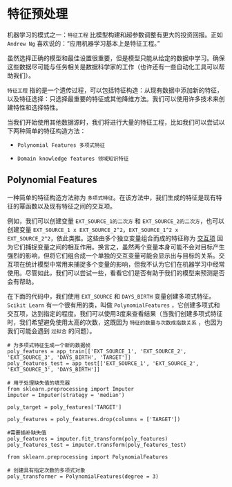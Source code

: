 # 特征预处理

机器学习的模式之一：`特征工程` 比模型构建和超参数调整有更大的投资回报。正如 `Andrew Ng` 喜欢说的：“应用机器学习基本上是特征工程。”

虽然选择正确的模型和最佳设置很重要，但是模型只能从给定的数据中学习。确保这些数据尽可能与任务相关是数据科学家的工作（也许还有一些自动化工具可以帮助我们）。

`特征工程` 指的是一个遗传过程，可以包括特征构造：从现有数据中添加新的特征，以及特征选择：只选择最重要的特征或其他降维方法。我们可以使用许多技术来创建特性和选择特性。

当我们开始使用其他数据源时，我们将进行大量的特征工程，比如我们可以尝试以下两种简单的特征构造方法：

* `Polynomial Features 多项式特征`

* `Domain knowledge features 领域知识特征`


## Polynomial Features

一种简单的特征构造方法称为 `多项式特征`。在该方法中，我们生成的特征是现有特征的幂函数以及现有特征之间的交互项。

例如，我们可以创建变量 `EXT_SOURCE_1的二次方` 和 `EXT_SOURCE_2的二次方`，也可以创建变量 `EXT_SOURCE_1 x EXT_SOURCE_2^2`，`EXT_SOURCE_1^2 x EXT_SOURCE_2^2`，依此类推。这些由多个独立变量组合而成的特征称为 [交互项](https://en.wikipedia.org/wiki/Interaction（统计学）) 因为它们捕捉变量之间的相互作用。换言之，虽然两个变量本身可能不会对目标产生强烈的影响，但将它们组合成一个单独的交互变量可能会显示出与目标的关系。交互项在统计模型中常用来捕捉多个变量的影响，但我不认为它们在机器学习中经常使用。尽管如此，我们可以尝试一些，看看它们是否有助于我们的模型来预测是否会有帮助。


在下面的代码中，我们使用 `EXT_SOURCE` 和 `DAYS_BIRTH` 变量创建多项式特征。`Scikit Learn` 有一个很有用的类，叫做 `PolynomialFeatures` ，它创建多项式和交互项，达到指定的程度。我们可以使用3度来查看结果（当我们创建多项式特征时，我们希望避免使用太高的次数，这既因为 `特征的数量与次数成指数关系` ，也因为我们可能会遇到 `过拟合` 的问题）。


    # 为多项式特征生成一个新的数据帧
    poly_features = app_train[['EXT_SOURCE_1', 'EXT_SOURCE_2', 'EXT_SOURCE_3', 'DAYS_BIRTH', 'TARGET']]
    poly_features_test = app_test[['EXT_SOURCE_1', 'EXT_SOURCE_2', 'EXT_SOURCE_3', 'DAYS_BIRTH']]

    # 用于处理缺失值的填充器
    from sklearn.preprocessing import Imputer
    imputer = Imputer(strategy = 'median')

    poly_target = poly_features['TARGET']

    poly_features = poly_features.drop(columns = ['TARGET'])

    #需要插补缺失值
    poly_features = imputer.fit_transform(poly_features)
    poly_features_test = imputer.transform(poly_features_test)

    from sklearn.preprocessing import PolynomialFeatures
                                    
    # 创建具有指定次数的多项式对象
    poly_transformer = PolynomialFeatures(degree = 3)
